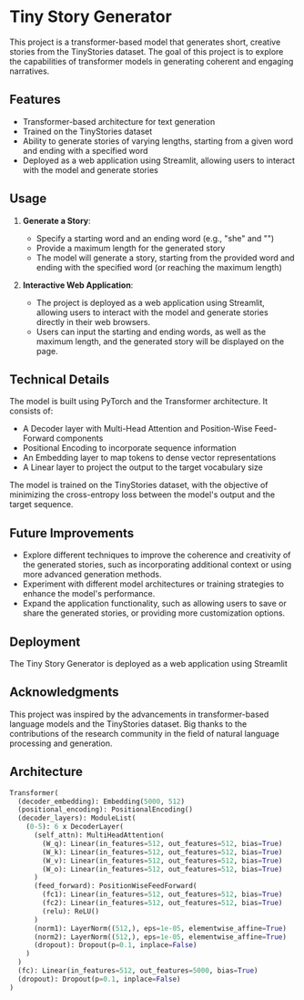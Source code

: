 # Tiny Story Generator

This project is a transformer-based model that generates short, creative stories from the TinyStories dataset. The goal of this project is to explore the capabilities of transformer models in generating coherent and engaging narratives.

## Features

   - Transformer-based architecture for text generation
   - Trained on the TinyStories dataset
   - Ability to generate stories of varying lengths, starting from a given word and ending with a specified word
   - Deployed as a web application using Streamlit, allowing users to interact with the model and generate stories

## Usage

1. **Generate a Story**:
   - Specify a starting word and an ending word (e.g., "she" and "</sos>")
   - Provide a maximum length for the generated story
   - The model will generate a story, starting from the provided word and ending with the specified word (or reaching the maximum length)

2. **Interactive Web Application**:
   - The project is deployed as a web application using Streamlit, allowing users to interact with the model and generate stories directly in their web browsers.
   - Users can input the starting and ending words, as well as the maximum length, and the generated story will be displayed on the page.


## Technical Details

   The model is built using PyTorch and the Transformer architecture. It consists of:
   
   - A Decoder layer with Multi-Head Attention and Position-Wise Feed-Forward components
   - Positional Encoding to incorporate sequence information
   - An Embedding layer to map tokens to dense vector representations
   - A Linear layer to project the output to the target vocabulary size
   
   The model is trained on the TinyStories dataset, with the objective of minimizing the cross-entropy loss between the model's output and the target sequence.

## Future Improvements

   - Explore different techniques to improve the coherence and creativity of the generated stories, such as incorporating additional context or using more advanced generation methods.
   - Experiment with different model architectures or training strategies to enhance the model's performance.
   - Expand the application functionality, such as allowing users to save or share the generated stories, or providing more customization options.

## Deployment

   The Tiny Story Generator is deployed as a web application using Streamlit

## Acknowledgments

   This project was inspired by the advancements in transformer-based language models and the TinyStories dataset. 
   Big thanks to the contributions of the research community in the field of natural language processing and generation.

## Architecture
```python
Transformer(
  (decoder_embedding): Embedding(5000, 512)
  (positional_encoding): PositionalEncoding()
  (decoder_layers): ModuleList(
    (0-5): 6 x DecoderLayer(
      (self_attn): MultiHeadAttention(
        (W_q): Linear(in_features=512, out_features=512, bias=True)
        (W_k): Linear(in_features=512, out_features=512, bias=True)
        (W_v): Linear(in_features=512, out_features=512, bias=True)
        (W_o): Linear(in_features=512, out_features=512, bias=True)
      )
      (feed_forward): PositionWiseFeedForward(
        (fc1): Linear(in_features=512, out_features=512, bias=True)
        (fc2): Linear(in_features=512, out_features=512, bias=True)
        (relu): ReLU()
      )
      (norm1): LayerNorm((512,), eps=1e-05, elementwise_affine=True)
      (norm2): LayerNorm((512,), eps=1e-05, elementwise_affine=True)
      (dropout): Dropout(p=0.1, inplace=False)
    )
  )
  (fc): Linear(in_features=512, out_features=5000, bias=True)
  (dropout): Dropout(p=0.1, inplace=False)
)




